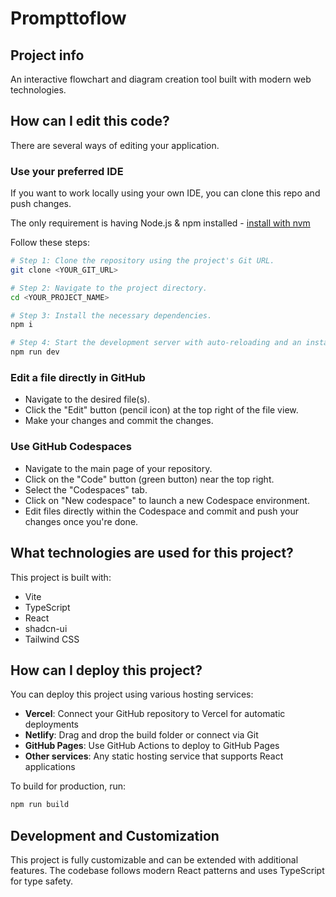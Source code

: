 # Prompttoflow

## Project info

An interactive flowchart and diagram creation tool built with modern web technologies.

## How can I edit this code?

There are several ways of editing your application.

### Use your preferred IDE

If you want to work locally using your own IDE, you can clone this repo and push changes.

The only requirement is having Node.js & npm installed - [install with nvm](https://github.com/nvm-sh/nvm#installing-and-updating)

Follow these steps:

```sh
# Step 1: Clone the repository using the project's Git URL.
git clone <YOUR_GIT_URL>

# Step 2: Navigate to the project directory.
cd <YOUR_PROJECT_NAME>

# Step 3: Install the necessary dependencies.
npm i

# Step 4: Start the development server with auto-reloading and an instant preview.
npm run dev
```

### Edit a file directly in GitHub

- Navigate to the desired file(s).
- Click the "Edit" button (pencil icon) at the top right of the file view.
- Make your changes and commit the changes.

### Use GitHub Codespaces

- Navigate to the main page of your repository.
- Click on the "Code" button (green button) near the top right.
- Select the "Codespaces" tab.
- Click on "New codespace" to launch a new Codespace environment.
- Edit files directly within the Codespace and commit and push your changes once you're done.

## What technologies are used for this project?

This project is built with:

- Vite
- TypeScript
- React
- shadcn-ui
- Tailwind CSS

## How can I deploy this project?

You can deploy this project using various hosting services:

- **Vercel**: Connect your GitHub repository to Vercel for automatic deployments
- **Netlify**: Drag and drop the build folder or connect via Git
- **GitHub Pages**: Use GitHub Actions to deploy to GitHub Pages
- **Other services**: Any static hosting service that supports React applications

To build for production, run:

```sh
npm run build
```

## Development and Customization

This project is fully customizable and can be extended with additional features. The codebase follows modern React patterns and uses TypeScript for type safety.
